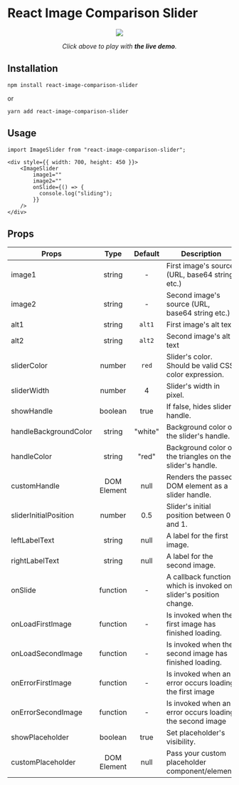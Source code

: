 # React Image Comparison Slider

<p align="center">
  <a href="https://codesandbox.io/embed/elegant-jepsen-nfhyi"><img src="https://raw.githubusercontent.com/OnurErtugral/react-image-comparison-slider/master/assets/ImageSlider.gif" /></a>
</p>
<p align="middle">
  <i>Click above to play with <b>the live demo</b>.</i>
</p>

## Installation

```
npm install react-image-comparison-slider
```

or

```
yarn add react-image-comparison-slider
```

## Usage

```
import ImageSlider from "react-image-comparison-slider";

<div style={{ width: 700, height: 450 }}>
    <ImageSlider
        image1=""
        image2=""
        onSlide={() => {
          console.log("sliding");
        }}
    />
</div>
```

## Props

| Props                 |    Type     | Default | Description                                                       |
| --------------------- | :---------: | :-----: | ----------------------------------------------------------------- |
| image1                |   string    |    -    | First image's source (URL, base64 string etc.)                    |
| image2                |   string    |    -    | Second image's source (URL, base64 string etc.)                   |
| alt1                  |   string    | `alt1`  | First image's alt text                                            |
| alt2                  |   string    | `alt2`  | Second image's alt text                                           |
| sliderColor           |   number    |  `red`  | Slider's color. Should be valid CSS color expression.             |
| sliderWidth           |   number    |    4    | Slider's width in pixel.                                          |
| showHandle            |   boolean   |  true   | If false, hides slider handle.                                    |
| handleBackgroundColor |   string    | "white" | Background color of the slider's handle.                          |
| handleColor           |   string    |  "red"  | Background color of the triangles on the slider's handle.         |
| customHandle          | DOM Element |  null   | Renders the passed DOM element as a slider handle.                |
| sliderInitialPosition |   number    |   0.5   | Slider's initial position between 0 and 1.                        |
| leftLabelText         |   string    |  null   | A label for the first image.                                      |
| rightLabelText        |   string    |  null   | A label for the second image.                                     |
| onSlide               |  function   |    -    | A callback function which is invoked on slider's position change. |
| onLoadFirstImage      |  function   |    -    | Is invoked when the first image has finished loading.             |
| onLoadSecondImage     |  function   |    -    | Is invoked when the second image has finished loading.            |
| onErrorFirstImage     |  function   |    -    | Is invoked when an error occurs loading the first image           |
| onErrorSecondImage    |  function   |    -    | Is invoked when an error occurs loading the second image          |
| showPlaceholder       |   boolean   |  true   | Set placeholder's visibility.                                     |
| customPlaceholder     | DOM Element |  null   | Pass your custom placeholder component/element.                   |
